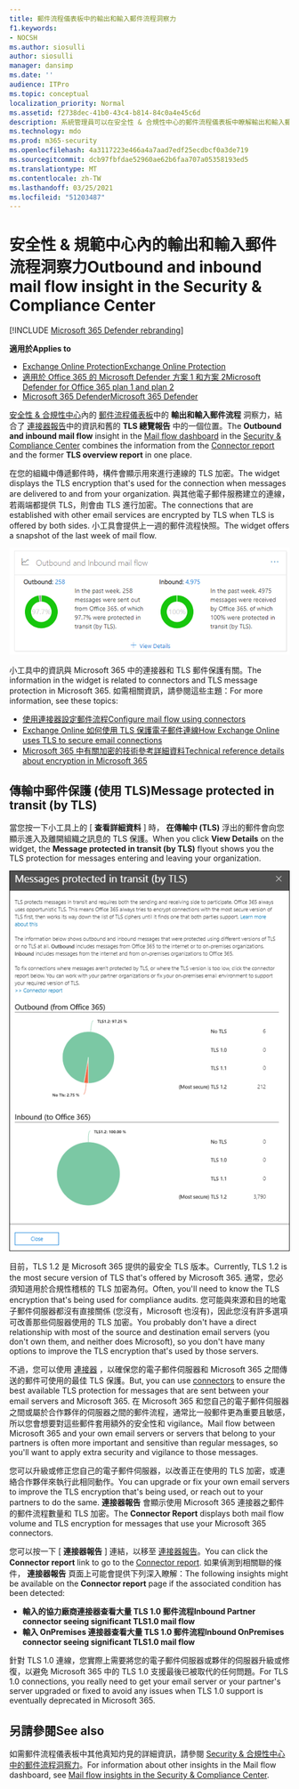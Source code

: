 ```yaml
---
title: 郵件流程儀表板中的輸出和輸入郵件流程洞察力
f1.keywords:
- NOCSH
ms.author: siosulli
author: siosulli
manager: dansimp
ms.date: ''
audience: ITPro
ms.topic: conceptual
localization_priority: Normal
ms.assetid: f2738dec-41b0-43c4-b814-84c0a4e45c6d
description: 系統管理員可以在安全性 & 合規性中心的郵件流程儀表板中瞭解輸出和輸入郵件流程的洞察力。
ms.technology: mdo
ms.prod: m365-security
ms.openlocfilehash: 4a3117223e466a4a7aad7edf25ecdbcf0a3de719
ms.sourcegitcommit: dcb97fbfdae52960ae62b6faa707a05358193ed5
ms.translationtype: MT
ms.contentlocale: zh-TW
ms.lasthandoff: 03/25/2021
ms.locfileid: "51203487"
---
```

# <a name="outbound-and-inbound-mail-flow-insight-in-the-security--compliance-center"></a><span data-ttu-id="e824d-103">安全性 & 規範中心內的輸出和輸入郵件流程洞察力</span><span class="sxs-lookup"><span data-stu-id="e824d-103">Outbound and inbound mail flow insight in the Security & Compliance Center</span></span>

[!INCLUDE [Microsoft 365 Defender rebranding](../includes/microsoft-defender-for-office.md)]

<span data-ttu-id="e824d-104">**適用於**</span><span class="sxs-lookup"><span data-stu-id="e824d-104">**Applies to**</span></span>
- [<span data-ttu-id="e824d-105">Exchange Online Protection</span><span class="sxs-lookup"><span data-stu-id="e824d-105">Exchange Online Protection</span></span>](exchange-online-protection-overview.md)
- [<span data-ttu-id="e824d-106">適用於 Office 365 的 Microsoft Defender 方案 1 和方案 2</span><span class="sxs-lookup"><span data-stu-id="e824d-106">Microsoft Defender for Office 365 plan 1 and plan 2</span></span>](defender-for-office-365.md)
- [<span data-ttu-id="e824d-107">Microsoft 365 Defender</span><span class="sxs-lookup"><span data-stu-id="e824d-107">Microsoft 365 Defender</span></span>](../defender/microsoft-365-defender.md)

<span data-ttu-id="e824d-108">[安全性 & 合規性中心](https://protection.office.com)內的 [郵件流程儀表板](mail-flow-insights-v2.md)中的 **輸出和輸入郵件流程** 洞察力，結合了 [連接器報告](view-mail-flow-reports.md#connector-report)中的資訊和舊的 **TLS 總覽報告** 中的一個位置。</span><span class="sxs-lookup"><span data-stu-id="e824d-108">The **Outbound and inbound mail flow** insight in the [Mail flow dashboard](mail-flow-insights-v2.md) in the [Security & Compliance Center](https://protection.office.com) combines the information from the [Connector report](view-mail-flow-reports.md#connector-report) and the former **TLS overview report** in one place.</span></span>

<span data-ttu-id="e824d-109">在您的組織中傳遞郵件時，構件會顯示用來進行連線的 TLS 加密。</span><span class="sxs-lookup"><span data-stu-id="e824d-109">The widget displays the TLS encryption that's used for the connection when messages are delivered to and from your organization.</span></span> <span data-ttu-id="e824d-110">與其他電子郵件服務建立的連線，若兩端都提供 TLS，則會由 TLS 進行加密。</span><span class="sxs-lookup"><span data-stu-id="e824d-110">The connections that are established with other email services are encrypted by TLS when TLS is offered by both sides.</span></span> <span data-ttu-id="e824d-111">小工具會提供上一週的郵件流程快照。</span><span class="sxs-lookup"><span data-stu-id="e824d-111">The widget offers a snapshot of the last week of mail flow.</span></span>

![安全性 & 規範中心內的郵件流程儀表板中的輸出和輸入郵件流程構件](../../media/mfi-outbound-and-inbound-mail-flow-report-widget.png)

<span data-ttu-id="e824d-113">小工具中的資訊與 Microsoft 365 中的連接器和 TLS 郵件保護有關。</span><span class="sxs-lookup"><span data-stu-id="e824d-113">The information in the widget is related to connectors and TLS message protection in Microsoft 365.</span></span> <span data-ttu-id="e824d-114">如需相關資訊，請參閱這些主題：</span><span class="sxs-lookup"><span data-stu-id="e824d-114">For more information, see these topics:</span></span>

- [<span data-ttu-id="e824d-115">使用連接器設定郵件流程</span><span class="sxs-lookup"><span data-stu-id="e824d-115">Configure mail flow using connectors</span></span>](/exchange/mail-flow-best-practices/use-connectors-to-configure-mail-flow/use-connectors-to-configure-mail-flow)
- [<span data-ttu-id="e824d-116">Exchange Online 如何使用 TLS 保護電子郵件連線</span><span class="sxs-lookup"><span data-stu-id="e824d-116">How Exchange Online uses TLS to secure email connections</span></span>](../../compliance/exchange-online-uses-tls-to-secure-email-connections.md)
- [<span data-ttu-id="e824d-117">Microsoft 365 中有關加密的技術參考詳細資料</span><span class="sxs-lookup"><span data-stu-id="e824d-117">Technical reference details about encryption in Microsoft 365</span></span>](../../compliance/technical-reference-details-about-encryption.md)

## <a name="message-protected-in-transit-by-tls"></a><span data-ttu-id="e824d-118">傳輸中郵件保護 (使用 TLS)</span><span class="sxs-lookup"><span data-stu-id="e824d-118">Message protected in transit (by TLS)</span></span>

<span data-ttu-id="e824d-119">當您按一下小工具上的 [ **查看詳細資料** ] 時， **在傳輸中 (TLS)** 浮出的郵件會向您顯示進入及離開組織之訊息的 TLS 保護。</span><span class="sxs-lookup"><span data-stu-id="e824d-119">When you click **View Details** on the widget, the **Message protected in transit (by TLS)** flyout shows you the TLS protection for messages entering and leaving your organization.</span></span>

![在您按一下輸出和輸入的電子郵件小工具上的 [查看詳細資料] 之後， (以 TLS) 浮出的方式保護的郵件](../../media/mfi-outbound-and-inbound-mail-flow-report-details.png)

<span data-ttu-id="e824d-121">目前，TLS 1.2 是 Microsoft 365 提供的最安全 TLS 版本。</span><span class="sxs-lookup"><span data-stu-id="e824d-121">Currently, TLS 1.2 is the most secure version of TLS that's offered by Microsoft 365.</span></span> <span data-ttu-id="e824d-122">通常，您必須知道用於合規性稽核的 TLS 加密為何。</span><span class="sxs-lookup"><span data-stu-id="e824d-122">Often, you'll need to know the TLS encryption that's being used for compliance audits.</span></span> <span data-ttu-id="e824d-123">您可能與來源和目的地電子郵件伺服器都沒有直接關係 (您沒有，Microsoft 也沒有)，因此您沒有許多選項可改善那些伺服器使用的 TLS 加密。</span><span class="sxs-lookup"><span data-stu-id="e824d-123">You probably don't have a direct relationship with most of the source and destination email servers (you don't own them, and neither does Microsoft), so you don't have many options to improve the TLS encryption that's used by those servers.</span></span>

<span data-ttu-id="e824d-124">不過，您可以使用 [連接器](/exchange/mail-flow-best-practices/use-connectors-to-configure-mail-flow/use-connectors-to-configure-mail-flow) ，以確保您的電子郵件伺服器和 Microsoft 365 之間傳送的郵件可使用的最佳 TLS 保護。</span><span class="sxs-lookup"><span data-stu-id="e824d-124">But, you can use [connectors](/exchange/mail-flow-best-practices/use-connectors-to-configure-mail-flow/use-connectors-to-configure-mail-flow) to ensure the best available TLS protection for messages that are sent between your email servers and Microsoft 365.</span></span> <span data-ttu-id="e824d-125">在 Microsoft 365 和您自己的電子郵件伺服器之間或屬於合作夥伴的伺服器之間的郵件流程，通常比一般郵件更為重要且敏感，所以您會想要對這些郵件套用額外的安全性和 vigilance。</span><span class="sxs-lookup"><span data-stu-id="e824d-125">Mail flow between Microsoft 365 and your own email servers or servers that belong to your partners is often more important and sensitive than regular messages, so you'll want to apply extra security and vigilance to those messages.</span></span>

<span data-ttu-id="e824d-126">您可以升級或修正您自己的電子郵件伺服器，以改善正在使用的 TLS 加密，或連絡合作夥伴來執行此相同動作。</span><span class="sxs-lookup"><span data-stu-id="e824d-126">You can upgrade or fix your own email servers to improve the TLS encryption that's being used, or reach out to your partners to do the same.</span></span> <span data-ttu-id="e824d-127">**連接器報告** 會顯示使用 Microsoft 365 連接器之郵件的郵件流程數量和 TLS 加密。</span><span class="sxs-lookup"><span data-stu-id="e824d-127">The **Connector Report** displays both mail flow volume and TLS encryption for messages that use your Microsoft 365 connectors.</span></span>

<span data-ttu-id="e824d-128">您可以按一下 [ **連接器報告** ] 連結，以移至 [連接器報告](view-mail-flow-reports.md#connector-report)。</span><span class="sxs-lookup"><span data-stu-id="e824d-128">You can click the **Connector report** link to go to the [Connector report](view-mail-flow-reports.md#connector-report).</span></span> <span data-ttu-id="e824d-129">如果偵測到相關聯的條件， **連接器報告** 頁面上可能會提供下列深入瞭解：</span><span class="sxs-lookup"><span data-stu-id="e824d-129">The following insights might be available on the **Connector report** page if the associated condition has been detected:</span></span>

- <span data-ttu-id="e824d-130">**輸入的協力廠商連接器查看大量 TLS 1.0 郵件流程**</span><span class="sxs-lookup"><span data-stu-id="e824d-130">**Inbound Partner connector seeing significant TLS1.0 mail flow**</span></span>
- <span data-ttu-id="e824d-131">**輸入 OnPremises 連接器查看大量 TLS 1.0 郵件流程**</span><span class="sxs-lookup"><span data-stu-id="e824d-131">**Inbound OnPremises connector seeing significant TLS1.0 mail flow**</span></span>

<span data-ttu-id="e824d-132">針對 TLS 1.0 連線，您實際上需要將您的電子郵件伺服器或夥伴的伺服器升級或修復，以避免 Microsoft 365 中的 TLS 1.0 支援最後已被取代的任何問題。</span><span class="sxs-lookup"><span data-stu-id="e824d-132">For TLS 1.0 connections, you really need to get your email server or your partner's server upgraded or fixed to avoid any issues when TLS 1.0 support is eventually deprecated in Microsoft 365.</span></span>

## <a name="see-also"></a><span data-ttu-id="e824d-133">另請參閱</span><span class="sxs-lookup"><span data-stu-id="e824d-133">See also</span></span>

<span data-ttu-id="e824d-134">如需郵件流程儀表板中其他真知灼見的詳細資訊，請參閱 [Security & 合規性中心中的郵件流程洞察力](mail-flow-insights-v2.md)。</span><span class="sxs-lookup"><span data-stu-id="e824d-134">For information about other insights in the Mail flow dashboard, see [Mail flow insights in the Security & Compliance Center](mail-flow-insights-v2.md).</span></span>